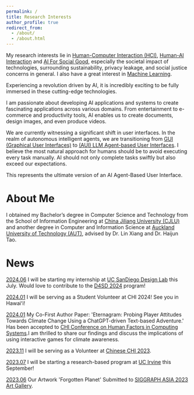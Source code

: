 ```yaml
---
permalink: /
title: Research Interests
author_profile: true
redirect_from: 
  - /about/
  - /about.html
---
```


My research interests lie in [Human-Computer Interaction (HCI)](#), [Human-AI Interaction](#) and [AI For Social Good](#), especially the societal impact of technologies, surrounding sustainability, privacy leakage, and social justice concerns in general. I also have a great interest in [Machine Learning](#).

Experiencing a revolution driven by AI, it is incredibly exciting to be fully immersed in these cutting-edge technologies. 

I am passionate about developing AI applications and systems to create fascinating applications across various domains.  From entertainment to e-commerce and productivity tools, AI enables us to create documents, design images, and even produce videos.

We are currently witnessing a significant shift in user interfaces. In the realm of autonomous intelligent agents, we are transitioning from [GUI (Graphical User Interfaces)](#) to [(AUI) LLM Agent-based User Interfaces](#).  I believe the most natural approach for humans should be to avoid executing every task manually. AI should not only complete tasks swiftly but also exceed our expectations. 

This represents the ultimate version of an AI Agent-Based User Interface.

About Me
======

I obtained my Bachelor’s degree in Computer Science and Technology from the School of Information Engineering at [China Jiliang University (CJLU)](https://english.cjlu.edu.cn/) and another degree in Computer and Information Science at [Auckland University of Technology (AUT)](https://www.aut.ac.nz/), advised by Dr. Lin Xiang and Dr. Haijun Tao.

News
======
[2024.06](#) I will be starting my internship at [UC SanDiego Design Lab](https://designlab.ucsd.edu/) this July. Would love to contribute to the [D4SD 2024](https://d4sd.org/) program!


[2024.01](#) I will be serving as a Student Volunteer at CHI 2024! See you in Hawaiʻi!

[2024.01](#) My Co-First Author Paper: 'Eternagram: Probing Player Attitudes Towards Climate Change Using a ChatGPT-driven Text-based Adventure.' Has been accepted to [CHI Conference on Human Factors in Computing Systems](https://chi2024.acm.org/).I am thrilled to share our findings and discuss the implications of using interactive games for climate awareness.

[2023.11](#) I will be serving as a Volunteer at [Chinese CHI 2023](https://chchi2023.icachi.org/).

[2023.07](#) I will be starting a research-based program at [UC Irvine](https://www.uci.edu/) this September!

[2023.06](#) Our Artwork 'Forgotten Planet' Submitted to [SIGGRAPH ASIA 2023 Art Gallery](https://asia.siggraph.org/2023/submissions/art-gallery/).


